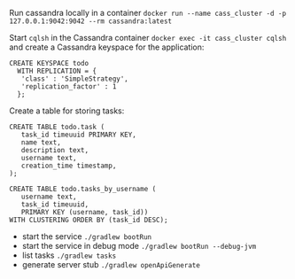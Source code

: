 Run cassandra locally in a container `docker run --name cass_cluster -d -p 127.0.0.1:9042:9042 --rm cassandra:latest`

Start `cqlsh` in the Cassandra container `docker exec -it cass_cluster cqlsh ` and create a Cassandra keyspace for the application:
```
CREATE KEYSPACE todo
  WITH REPLICATION = { 
   'class' : 'SimpleStrategy', 
   'replication_factor' : 1 
  };
```

Create a table for storing tasks:

```
CREATE TABLE todo.task (
   task_id timeuuid PRIMARY KEY,
   name text, 
   description text, 
   username text,
   creation_time timestamp, 
);

CREATE TABLE todo.tasks_by_username ( 
   username text, 
   task_id timeuuid,
   PRIMARY KEY (username, task_id))
WITH CLUSTERING ORDER BY (task_id DESC);
```

- start the service `./gradlew bootRun`
- start the service in debug mode `./gradlew bootRun --debug-jvm`
- list tasks `./gradlew tasks`
- generate server stub `./gradlew openApiGenerate`
